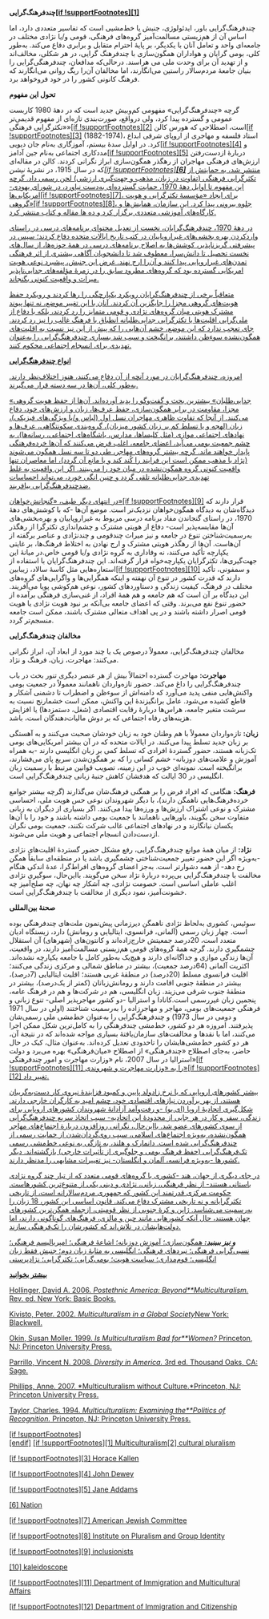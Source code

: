  **چندفرهنگ‌گرایی[[if !supportFootnotes]**[1]**](#_ftn1)**

چندفرهنگ‌گرایی باور، ایدئولوژی، جنبش یا خط‌مشیی است که تفاسیر متعددی دارد، اما اساس آن از هم‌زیستی مسالمت‌آمیز گروه‌های فرهنگی، قومی و/یا نژادی مختلف در جامعه‌ای واحد و تعامل آنان با یکدیگر، بر پایۀ احترام متقابل و برابری دفاع می‌کند. به‌طور کلی، بومی گرایان و هواداران همگون‌سازی با چندفرهنگ گرایی، در هر شکلی، مخالف‌اند و از تهدید آن برای وحدت ملی می هراسند. درحالی‌که مدافعان، چندفرهنگی‌گرایی را بنیان جامعۀ مردم‌سالار راستین می‌انگارند، اما مخالفان آن‌را ریگ روانی می‌انگارند که فرهنگ کانونی کشور را در خود فروخواهد برد.

**تحول این مفهوم**

گرچه «چندفرهنگ‌گرایی» مفهومی کم‌وبیش جدید است که در دهۀ 1980 کاربست عمومی و گسترده پیدا کرد، ولی درواقع، صورت‌بندی تازه‌ای از مفهوم قدیمی‌تر «تکثرگرایی فرهنگی»[[if !supportFootnotes][2]](#_ftn2) است، اصطلاحی که هورس کالن[[if !supportFootnotes][3]](#_ftn3) (1882-1974)، استاد فلسفه و مهاجری از اروپای شرقی ابداع کرد. در اوایل سدۀ بیستم، آموزگاری به‌نام جان دیویی[[if !supportFootnotes][4]](#_ftn4) و مددکاری اجتماعی به‌نام جین آدامز[[if !supportFootnotes][5]](#_ftn5) دربارۀ از‌دست‌رفتن ارزش‌های فرهنگی مهاجران از رهگذر همگون‌سازی ابراز نگرانی کردند. کالن در مقاله‌ای که در سال 1915، در نشریۀ *نیشن[[if !supportFootnotes]**[6]**](#_ftn6)* [منتشر شد، به حمایتش از تکثرگرایی فرهنگی (تفاوت در زبان، مذهب و جهت‌گیری ارزشی) لحن رسمی داد. گرچه این مفهوم تا اوایل دهۀ 1970، حمایت گسترده‌ای به‌دست نیاورد، در شورای یهودی-امریکایی‌ها](#_ftn6)[[if !supportFootnotes][7]، برای ایجاد «مؤسسۀ تکثرگرایی و هویت گروهی»](#_ftn7)[[if !supportFootnotes][8]، جلوه بیرونی پیدا کرد. این سازمان، همایش‌ها و کارگاه‌های آموزشی متعددی برگزار کرد و ده ها مقاله و کتاب منتشر کرد.](#_ftn8)

[در دهۀ 1970، چندفرهنگ‌گرایان، نخست از تعدیل محتوای برنامه‌های درسی در راستای واردکردن بهره بخشی‌های غیراروپاییان در کتب تاریخ ایالات متحده دفاع کردند؛ سپس در پیشرفتی گریزناپذیر، کوشش‌ها به اصلاح برنامه‌های درسی در همۀ حوزه‌ها، از سال‌های نخست تحصیل تا دانش‌سرا، معطوف شد تا دانشجویان آگاهی بیشتری از اثر فرهنگی تمدن‌های غیراروپایی پیدا کنند و آن‌را ارج نهند. غرض این جنبش، پیشبرد نوعی هویت امریکایی گسترده بود که گروه‌های مطرود سابق را در زمرۀ مؤلفه‌های جدایی‌ناپذیر میراث و واقعیت کنونی بگنجاند.](#_ftn8)

[متعاقباً برخی از چندفرهنگ‌گرایان رویکرد یکپارچگی را رها کردند و رویکرد حفظ هویت‌های گروهی مجزا را جایگزین آن کردند. آنان با این تغییر موضع، نه تنها پیوند مشترک هویتی میان گروه‌های نژادی و قومی متمایز را رد کردند، بلکه با دفاع از ملی‌گرایی اقلیت‌ها یا تکثرگرایی جدایی‌طلبانه انطباق با فرهنگ غالب را نیز رد کردند. جای تعجب ندارد که این موضع، خشم آن‌هایی را که پیش از این نیز نسبت به اقلیت‌های همگون‌نشده سوءظن داشتند، برانگیخت و سبب شد بسیاری چندفرهنگ‌گرایی را به‌عنوان تهدیدی برای انسجام اجتماعی محکوم کنند.](#_ftn8)

[**انواع چندفرهنگ‌گرایی**](#_ftn8)

[امروزه، چندفرهنگ‌گرایان در مورد آنچه از آن دفاع می‌کنند، هنوز اختلاف‌نظر دارند. به‌طور کلی، آن‌ها در سه دسته قرار می‌گیرند.](#_ftn8)

[«جدایی‌طلبان» بیشترین بحث و گفت‌وگو را پدید آورده‌اند. آن‌ها از حفظ هویت گروهی مجزا، مقاومت در برابر همگون‌سازی، حفظ عرف‌ها، زبان و ارزش‌های خود، دفاع می‌کنند. از آنجا که تفاوت ظاهری مهاجران نسل اول (لباس و/یا ویژگی‌های فیزیکی)، زبان (لهجه و یا تسلط کم بر زبان کشور میزبان)، گروه‌بندی سکونتگاهی، عرف‌ها و نهادهای اجتماعی موازی (مثل کلیساها، مدارس، باشگاه‌های اجتماعی، رسانه‌ها)، به چشم جمعیت بومی می‌آید، اعضای جامعه، اغلب فرض می‌کنند که آن‌ها خرده‌فرهنگی پایدار خواهند ماند. گرچه بیشتر گروه‌های مهاجر، طی دو تا سه نسل همگون می‌شوند (نژاد یا مذهب ممکن است این فرایند را کُند کند و یا مانع آن گردد)، اما معاصران تنها واقعیت کنونی گروه همگون‌نشده در میان خود را می‌بینند. اگر این واقعیت به غلط تهدیدی جدایی‌طلبانه تلقی گردد و چنین انگی خورد، می‌تواند احساسات ضدچندفرهنگ‌گرایی بیافریند.](#_ftn8)

[در انتهای دیگر طیف، «گنجانش‌خواهان»](#_ftn8)[[if !supportFootnotes][9]](#_ftn9) قرار دارند که دیدگاه‌شان به دیدگاه همگون‌خواهان نزدیک‌تر است. موضع آن‌ها -که با کوشش‌های دهۀ 1970، در راستای گنجاندن مفاد برنامه درسی مربوط به غیراروپاییان و بهره‌بخشی‌های آن‌ها مقایسه‌پذیر است- دفاع از هویتی مشترک و چشم‌اندازی تکثرگرا از رهگذر به‌رسمیت‌شناختن تنوع در جامعه و نیز میراث چندقومی و چندنژادی و عناصر برگفته از آن‌هاست. آن‌ها از رهگذر هویتی مشترک و ارج نهادن به اختلاط فرهنگ‌ها، بر غایتی یکپارچه تأکید می‌کنند، نه وفاداری به گروه نژادی و/یا قومی خاص.در میانۀ این جهت‌گیری‌ها، تکثرگرایان یکپارچه‌خواه قرار گرفته‌اند. این چندفرهنگ‌گرایان با استفاده از استعاره‌هایی مثل کاسۀ سالاد، زیبابین[[if !supportFootnotes][10]](#_ftn10) و سمفونی، تأکید دارند که قدرت کشور در تنوع آن نهفته و اینکه همگرایی‌ها و واگرایی‌های گروه‌های مختلف در فرهنگ، کیفیت زندگی و دستاوردهای کشور، نوعی هم‌کوشی پویا می‌آفریند. این دیدگاه بر آن است که هم جامعه و هم همۀ افراد، از غنی‌سازی فرهنگی برآمده از حضور تنوع نفع می‌برند. وقتی که اعضای جامعه بی‌آنکه بر نبود هویت نژادی یا هویت قومی اصرار داشته باشند و در پی اهداف متعالی مشترک باشند، ممکن است جامعه منسجم‌تر گردد.

**مخالفان چندفرهنگ‌گرایی**

مخالفان چندفرهنگ‌گرایی، معمولاً درصوص یک یا چند مورد از ابعاد آن، ابراز نگرانی می‌کنند: مهاجرت، زبان، فرهنگ و نژاد.

**مهاجرت:** مهاجرت گسترده احتمالاً بیش از هر عنصر دیگری تنور بحث در باب چندفرهنگ‌گرایی را داغ می‌کند. حضور تازه‌واردان ناهمانند معمولاً در جمعیت بومی واکنش‌هایی منفی پدید می‌آورد که دامنه‌اش از سوء‌ظن و اضطراب تا دشمنی آشکار و قاطع کشیده می‌شود. عامل برانگیزندۀ این واکنش، ممکن است خشمارنج نسبت به سرشت متغیر جامعه، هراس‌ها دربارۀ رقابت اقتصادی (شغل، دستمزدها) یا افزایش هزینه‌های رفاه اجتماعی که بر دوش مالیات‌دهندگان است، باشد.

**زبان:** تازه‌واردان معمولاً با هم وطنان خود به زبان خودشان صحبت می‌کنند و به آهستگی بر زبان جدید تسلط پیدا می‌کنند. در ایالات متحده که در آن بیشتر امریکایی‌های بومی تک‌زبانه هستند، حضور گستردۀ افرادی که تسلط کمی بر زبان انگلیسی دارند -به همراه آموزش و علامت‌های دوزبانه- خشم کسانی را که بر همگون‌شدن سریع پای می‌فشارند، برانگیخته است. نمونه‌ای خوب در این زمینه، تصویب قوانین مرتبط با رسمیت زبان انگلیسی در 30 ایالت که هدفشان کاهش جنبۀ زبانی چندفرهنگ‌گرایی است.

**فرهنگ:** هنگامی که افراد فرض را بر همگنی فرهنگ‌شان می‌گذارند (گرچه بیشتر جوامع خرده‌فرهنگ‌هایی ناهمگن دارند)، با دیگر شهروندان نوعی حس هویت ملی، احساسی مشترک و نوعی اشتراک ارزش‌ها و ورزه‌ها پیدا می‌کنند. اگر بسیاری از دیگران به زبانی متفاوت سخن بگویند، باورهایی ناهمانند با جمعیت بومی داشته باشند و خود را با آن‌ها یکسان نیانگارند و در نهادهای اجتماعی غالب شرکت نکنند، جمعیت بومی نگران ازدست‌دادن انسجام اجتماعی و هویت ملی می‌شوند.

**نژاد:** از میان همۀ موانع چندفرهنگ‌گرایی، رفع مشکل حضور گستردۀ اقلیت‌های نژادی -به‌ویژه اگر این حضور تغییر جمعیت‌شناختی چشمگیری باشد یا در منطقه‌ای سابقاً همگن رخ دهد- از همه دشوارتر است. به‌جز اعضای گروه‌های افراط‌گرا، عدۀ اندکی هنگام مخالفت با چندفرهنگ‌گرایی بی‌پرده دربارۀ نژاد سخن می‌گویند. بااین‌حال، سوگیری نژادی اغلب عاملی اساسی است. خصومت نژادی، چه آشکار چه نهان، چه صلح‌آمیز چه خشونت‌آمیز، نمود دیگری از مخالفت با چندفرهنگ‌گرایی است.

**صحنۀ بین‌المللی**

سوئیس، کشوری به‌لحاظ نژادی ناهمگن دیرزمانی پیش‌نمون ملت‌های چندفرهنگی بوده است. چهار زبان رسمی (آلمانی، فرانسوی، ایتالیایی و رومانش) دارد، زیستگاه ادیان متعدد است، 20درصد جمعیتش خارج‌زاده‌اند و کانتون‌های (شهرهای) آن استقلال چشمگیری دارند. گرچه همۀ گروه‌های قومی هم‌زیستی مسالمت‌آمیز دارند، در واقعیت، آن‌ها زندگی موازی و جداگانه‌ای دارند و هیچ‌یک به‌طور کامل با جامعه یکپارچه نشده‌اند. اکثریت آلمانی (64درصد جمعیت)، بیشتر در مناطق شمالی و مرکزی زندگی می‌کنند؛ اقلیت فرانسوی مسلط (20درصد) در منطقۀ غربی هستند؛ اقلیت ایتالیایی (7درصد)، بیشتر در منطقۀ جنوبی اقامت دارند و رومانش‌زبانان (کمتر از یک‌درصد)، بیشتر در منطقۀ جنوب شرقی می‌زیند. زبان انگلیسی، هم در شرکت‌ها و هم در فرهنگ عامه، پنجمین زبان غیررسمی است.کانادا و استرالیا -دو کشور مهاجرپذیر اصلی- تنوع زبانی و فرهنگی جمعیت‌های بومی، مهاجر و مهاجرزاده را به‌رسمیت شناختند (اولی در سال 1971 و دومی در سال 1973) و چندفرهنگ‌گرایی را به‌عنوان خط‌مشی ملی رسمی‌شان پذیرفتند. امروزه هر دو کشور، خط‌مشی چندفرهنگی را به کامل‌ترین شکل ممکن اجرا می‌کنند، اما با نقدها و مخالفت‌های سازمان‌یافتۀ بسیاری مواجه شده‌اند که در نتیجة آن، هر دو کشور خط‌مشی‌هایشان را تاحدودی تعدیل کرده‌اند. به‌عنوان مثال، کبک در حال حاضر، به‌جای اصطلاح «چندفرهنگی» از اصطلاح «میان‌فرهنگی» بهره می‌برد و دولت استرالیا در سال 2007، نام «وزارت مهاجرت و امور چند‌فرهنگی»[[if !supportFootnotes][11] را به «وزارت مهاجرت و شهروندی»](#_ftn11)[[if !supportFootnotes][12] تغییر داد.](#_ftn12)

[بیشتر کشورهای اروپایی که با نرخ زادولد پایین و کمبود فزایندۀ نیروی کار دست‌به‌گریبان هستند، از بهر برآوردن نیازهای اقتصادی خود، چشم امید به کارگران خارجی دارند. شکل‌گیری اتحادیۀ اروپا (ای.یو) -و رفت‌وآمد آزادانۀ شهروندان کشورهای اروپایی برای زندگی، سفر و کار در هر جایی از محدودۀ این اتحادیه- سبب اتخاذ سریع چندفرهنگ‌گرایی از سوی کشورهای عضو شد. بااین‌حال، نگرانی روزافزون دربارة اجتماع‌های مهاجر همگون‌نشده، به‌ویژه اجتماع‌های اسلامی، سبب روی‌گردان‌شدن از حمایت رسمی از چندفرهنگ‌گرایی شده است. دانمارک و هلند، به تازگی به نوعی خط‌مشی رسمی تک‌فرهنگ‌گرایی (حفظ فرهنگ بومی و جلوگیری از تأثیرات خارجی) بازگشته‌اند. دیگر کشورها -به‌ویژه فرانسه، آلمان و انگلستان- نیز تغییرات مشابهی را مدنظر دارند.](#_ftn12)

[در جای دیگری از جهان، هند -کشوری با گروه‌های قومی متعدد که از تبار چند گروه نژادی باستانی هستند- از نظر فرهنگی، زبانی، نژادی و دینی یکی از متنوع‌ترین کشورهاست. حکومت مرکزی قدرتمند این کشور که جمهوری مردم‌سالارانه است، از تاریخی تکثرگرایانه و نه تاریخی مشترک دفاع می‌کند. قانون اساسی این کشور، 18 زبان را به‌رسمیت می‌شناسد. ژاپن و کرۀ جنوبی از نظر قومیتی، ازجمله همگن‌ترین کشورهای جهان هستند، حال آنکه کشورهایی مانند چین و مالزی، فرهنگ‌های گوناگونی دارند، اما دولت‌هایشان در تلاش‌اند که کشورشان را تک‌فرهنگی سازند.](#_ftn12)

[***و نیز ببینید:*** همگون‌سازی؛ آموزش دوزبانه؛ اشاعۀ فرهنگی؛ امپریالیسم فرهنگی؛ نسبی‌گرایی فرهنگی؛ نبردهای فرهنگی؛ انگلیسی به مثابۀ زبان دوم؛ جنبش فقط زبان انگلیسی؛ قوم‌مداری؛ سیاست هویت؛ بومی‌گرایی؛ تکثرگرایی؛ نژادپرستی](#_ftn12)

[**بیشتر بخوانید**](#_ftn12)

[Hollinger, David A. 2006. *Postethnic America: Beyond**Multiculturalism.* Rev. ed. New York: Basic Books.](#_ftn12)

[Kivisto, Peter. 2002. *Multiculturalism in a Global Society*New York: Blackwell.](#_ftn12)

[Okin, Susan Moller. 1999. *Is Multiculturalism Bad for**Women?* Princeton, NJ: Princeton University Press.](#_ftn12)

[Parrillo, Vincent N. 2008. *Diversity in America.* 3rd ed. Thousand Oaks, CA: Sage.](#_ftn12)

[Phillips, Anne. 2007. *Multiculturalism without Culture.*Princeton, NJ: Princeton University Press.](#_ftn12)

[Taylor, Charles. 1994. *Multiculturalism: Examining the**Politics of Recognition.* Princeton, NJ: Princeton University Press.](#_ftn12)

[[if !supportFootnotes]  
[endif]](#_ftn12) [[if !supportFootnotes][1] Multiculturalism](#_ftnref1)[[2] cultural pluralism](#_ftnref2)

[[if !supportFootnotes][3] Horace Kallen](#_ftnref3)

[[if !supportFootnotes][4] John Dewey](#_ftnref4)

[[if !supportFootnotes][5] Jane Addams](#_ftnref5)

[[6] Nation](#_ftnref6)

[[if !supportFootnotes][7] American Jewish Committee](#_ftnref7)

[[if !supportFootnotes][8] Institute on Pluralism and Group Identity](#_ftnref8)

[[if !supportFootnotes][9] inclusionists](#_ftnref9)

[[10] kaleidoscope](#_ftnref10)

[[if !supportFootnotes][11] Department of Immigration and Multicultural Affairs](#_ftnref11)

[[if !supportFootnotes][12] Department of Immigration and Citizenship](#_ftnref12)

 